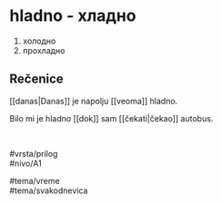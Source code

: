 # hladno - хладно

1. холодно  
2. прохладно

## Rečenice

[[danas|Danas]] je napolju [[veoma]] hladno.

Bilo mi je hladno [[dok]] sam [[čekati|čekao]] autobus.

<br>

#vrsta/prilog  
#nivo/A1  

#tema/vreme  
#tema/svakodnevica  
